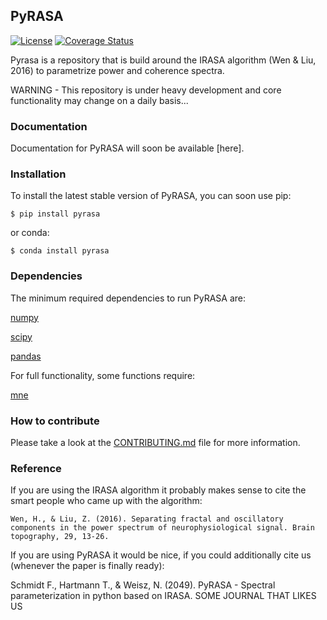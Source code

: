## PyRASA

[![License](https://img.shields.io/badge/License-BSD_2--Clause-orange.svg)](https://opensource.org/licenses/BSD-2-Clause)
[![Coverage Status](https://coveralls.io/repos/github/schmidtfa/pyrasa/badge.svg?branch=main)](https://coveralls.io/github/schmidtfa/pyrasa?branch=main)


Pyrasa is a repository that is build around the IRASA algorithm (Wen & Liu, 2016) to parametrize power and coherence spectra.

WARNING - This repository is under heavy development and core functionality may change on a daily basis...


### Documentation
Documentation for PyRASA will soon be available [here].


### Installation
To install the latest stable version of PyRASA, you can soon use pip:

``` $ pip install pyrasa ```

or conda:

``` $ conda install pyrasa ```

### Dependencies
The minimum required dependencies to run PyRASA are:

[numpy](https://github.com/numpy/numpy)

[scipy](https://github.com/scipy/scipy)

[pandas](https://github.com/pandas-dev/pandas)

For full functionality, some functions require:

[mne](https://github.com/mne-tools/mne-python)


### How to contribute
Please take a look at the [CONTRIBUTING.md](CONTRIBUTING.md) file for more information.


### Reference

If you are using the IRASA algorithm it probably makes sense to cite the smart people who came up with the algorithm:

```Wen, H., & Liu, Z. (2016). Separating fractal and oscillatory components in the power spectrum of neurophysiological signal. Brain topography, 29, 13-26.```

If you are using PyRASA it would be nice, if you could additionally cite us (whenever the paper is finally ready):

Schmidt F., Hartmann T., & Weisz, N. (2049). PyRASA - Spectral parameterization in python based on IRASA. SOME JOURNAL THAT LIKES US
